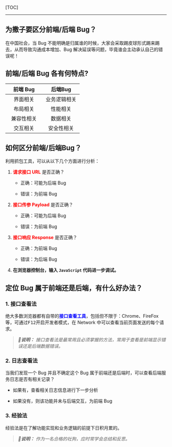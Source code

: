 <!-- @author: Zhang Jinbao -->

<!-- @date: 2021-12-22 10:37:29 -->

[TOC]

---

## 为撒子要区分前端/后端 Bug？

在中国社会，当 Bug 不能明确是归属谁的时候，大家会采取踢皮球形式踢来踢去，从而导致沟通成本增加、Bug 解决延误等问题，毕竟谁会主动承认自己的错误呢！



## 前端/后端 Bug 各有何特点?

| <span style="display:inline-block;width: 100px">前端 Bug</span> | <span style="display:inline-block;width: 100px">后端Bug</span> |
| :----------------------------------------------------------: | :----------------------------------------------------------: |
|                           界面相关                           |                         业务逻辑相关                         |
|                           布局相关                           |                           性能相关                           |
|                          兼容性相关                          |                           数据相关                           |
|                           交互相关                           |                          安全性相关                          |



## 如何区分前端/后端Bug？

利用抓包工具，可以从以下几个方面进行分析：

1. <font color="red">**请求接口 URL** </font>是否正确？
   - 正确：可能为后端 Bug

   - 错误：为前端 Bug

2. <font color="red">**接口传参 Payload** </font>是否正确？
   -  正确：可能为后端 Bug
   
   -  错误：为前端 Bug
   
3. <font color="red">**接口响应 Response** </font>是否正确？
   - 正确：为前端 Bug
   
   - 错误：为后端 Bug
   
4. **在浏览器控制台，输入 `JavaScript` 代码进一步调试。**



## 定位 Bug 属于前端还是后端，有什么好办法？

### 1. 接口查看法

绝大多数浏览器都有自带的<font color="blue">**接口查看工具**</font>，包括但不限于：Chrome、FireFox 等，可通过<kbd>F12</kbd>开启开发者模式，在 Network 中可以查看当前页面发送的每个请求。

> ***💬说明：*** *接口查看法是最常用且必须掌握的方法，常用于查看是前端显示错误还是后端数据错误。*



### 2. 日志查看法

当我们发现一个 Bug 并且不确定这个 Bug 属于前端还是后端时，可以查看后端服务日志是否有相关记录？

- 如果有，查看相关日志信息进行下一步分析

- 如果没有，则该功能并未与后端交互，为前端 Bug



### 3. 经验法

经验法是在了解功能实现和业务逻辑的前提下日积月累的。

> ***💬说明：*** *作为一名合格的社狗，应时常学会总结和反思。*



